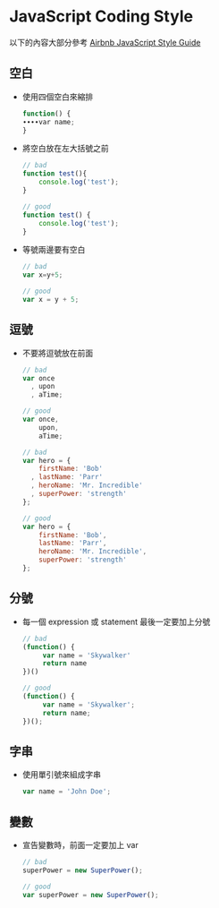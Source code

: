 # JavaScript Coding Style

以下的內容大部分參考 [Airbnb JavaScript Style Guide](https://github.com/airbnb/javascript)

## 空白

  - 使用四個空白來縮排
  
    ```javascript
    function() {
    ∙∙∙∙var name;
    }
    ```
    
  - 將空白放在左大括號之前
  
    ```javascript
    // bad
    function test(){
        console.log('test');
    }

    // good
    function test() {
        console.log('test');
    }
    ```
    
  - 等號兩邊要有空白
  
    ```javascript
    // bad
    var x=y+5;

    // good
    var x = y + 5;
    ```

## 逗號

  - 不要將逗號放在前面
  
    ```javascript
    // bad
    var once
      , upon
      , aTime;

    // good
    var once,
        upon,
        aTime;

    // bad
    var hero = {
        firstName: 'Bob'
      , lastName: 'Parr'
      , heroName: 'Mr. Incredible'
      , superPower: 'strength'
    };

    // good
    var hero = {
        firstName: 'Bob',
        lastName: 'Parr',
        heroName: 'Mr. Incredible',
        superPower: 'strength'
    };
    ```

## 分號

  - 每一個 expression 或 statement 最後一定要加上分號
  
    ```javascript
    // bad
    (function() {
         var name = 'Skywalker'
         return name
    })()

    // good
    (function() {
         var name = 'Skywalker';
         return name;
    })();
    ```

## 字串

  - 使用單引號來組成字串
  
    ```javascript
    var name = 'John Doe';
    ```

## 變數

  - 宣告變數時，前面一定要加上 var
  
    ```javascript
    // bad
    superPower = new SuperPower();

    // good
    var superPower = new SuperPower();
    ```
